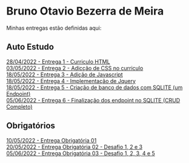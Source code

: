 # Bruno Otavio Bezerra de Meira
Minhas entregas estão definidas aqui:
## Auto Estudo
<a href="https://github.com/brun0meira/modulo2/tree/main/03_AUT_EST_ENTREGA/Semana%202"> 28/04/2022 - Entrega 1 - Curriculo HTML </a>
<br>
<a href="https://github.com/brun0meira/modulo2/tree/main/03_AUT_EST_ENTREGA/Semana%203"> 03/05/2022 - Entrega 2 - Adicção de CSS no curriculo </a>
<br>
<a href="https://github.com/brun0meira/modulo2/tree/main/03_AUT_EST_ENTREGA/Semana%204/Curr%C3%ADculo%20HTML%20and%20CSS"> 18/05/2022 - Entrega 3 - Adição de Javascript </a>
<br>
<a href="https://github.com/brun0meira/modulo2/tree/main/03_AUT_EST_ENTREGA/Semana%205/curriculo%20jquery"> 18/05/2022 - Entrega 4 - Implementação de Jquery</a>
<br>
<a href="https://github.com/brun0meira/modulo2/tree/main/03_AUT_EST_ENTREGA/Semana%206/curriculo"> 18/05/2022 - Entrega 5 - Criação de banco de dados com SQLITE (um Endpoint) </a>
<br>
<a href="https://github.com/brun0meira/modulo2/tree/main/03_AUT_EST_ENTREGA/Semana%207/curriculo"> 05/06/2022 - Entrega 6 - Finalização dos endpoint no SQLITE (CRUD Completo) </a>

## Obrigatórios
<a href="https://github.com/brun0meira/modulo2/tree/main/04_AUT_EST_EX_OBRIGATORIOS/Semana%203/AtvSem3"> 10/05/2022 - Entrega Obrigatória 01 </a>
<br>
<a href="https://github.com/brun0meira/modulo2/tree/main/04_AUT_EST_EX_OBRIGATORIOS/Semana%205/atv%20sem%205"> 20/05/2022 - Entrega Obrigatória 02 - Desafio 1, 2 e 3 </a>
<br>
<a href="https://github.com/brun0meira/modulo2/tree/main/04_AUT_EST_EX_OBRIGATORIOS/Semana%207"> 05/06/2022 - Entrega Obrigatória 03 - Desafio 1, 2, 3, 4 e 5 </a>

